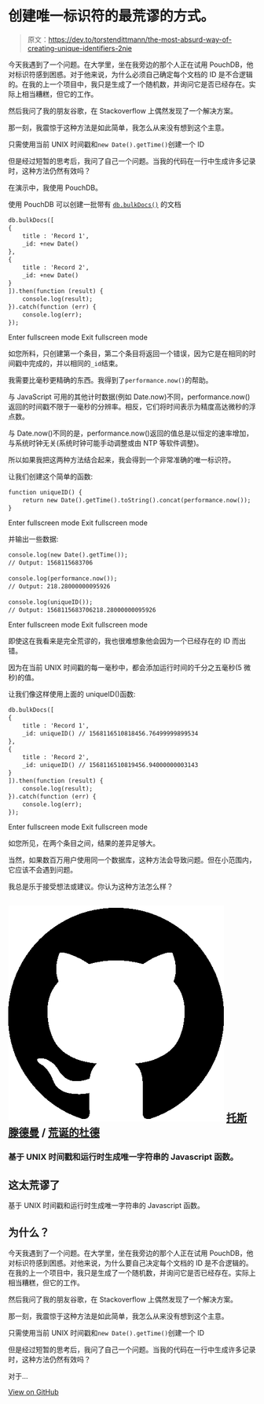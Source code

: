 # 创建唯一标识符的最荒谬的方式。

> 原文：<https://dev.to/torstendittmann/the-most-absurd-way-of-creating-unique-identifiers-2nie>

今天我遇到了一个问题。在大学里，坐在我旁边的那个人正在试用 PouchDB，他对标识符感到困惑。对于他来说，为什么必须自己确定每个文档的 ID 是不合逻辑的。在我的上一个项目中，我只是生成了一个随机数，并询问它是否已经存在。实际上相当糟糕，但它的工作。

然后我问了我的朋友谷歌，在 Stackoverflow 上偶然发现了一个解决方案。

那一刻，我震惊于这种方法是如此简单，我怎么从来没有想到这个主意。

只需使用当前 UNIX 时间戳和`new Date().getTime()`创建一个 ID

但是经过短暂的思考后，我问了自己一个问题。当我的代码在一行中生成许多记录时，这种方法仍然有效吗？

在演示中，我使用 PouchDB。

使用 PouchDB 可以创建一批带有 [`db.bulkDocs()`](https://pouchdb.com/api.html#batch_create)
的文档

```
db.bulkDocs([
{
    title : 'Record 1', 
    _id: +new Date()
},
{
    title : 'Record 2', 
    _id: +new Date()
}
]).then(function (result) {
    console.log(result);
}).catch(function (err) {
    console.log(err);
}); 
```

Enter fullscreen mode Exit fullscreen mode

如您所料，只创建第一个条目，第二个条目将返回一个错误，因为它是在相同的时间戳中完成的，并以相同的`_id`结束。

我需要比毫秒更精确的东西。我得到了`performance.now()`的帮助。

与 JavaScript 可用的其他计时数据(例如 Date.now)不同，performance.now()返回的时间戳不限于一毫秒的分辨率。相反，它们将时间表示为精度高达微秒的浮点数。

与 Date.now()不同的是，performance.now()返回的值总是以恒定的速率增加，与系统时钟无关(系统时钟可能手动调整或由 NTP 等软件调整)。

所以如果我把这两种方法结合起来，我会得到一个非常准确的唯一标识符。

让我们创建这个简单的函数:

```
function uniqueID() {
    return new Date().getTime().toString().concat(performance.now());
} 
```

Enter fullscreen mode Exit fullscreen mode

并输出一些数据:

```
console.log(new Date().getTime());
// Output: 1568115683706

console.log(performance.now());
// Output: 218.28000000095926

console.log(uniqueID());
// Output: 1568115683706218.28000000095926 
```

Enter fullscreen mode Exit fullscreen mode

即使这在我看来是完全荒谬的，我也很难想象他会因为一个已经存在的 ID 而出错。

因为在当前 UNIX 时间戳的每一毫秒中，都会添加运行时间的千分之五毫秒(5 微秒)的值。

让我们像这样使用上面的 uniqueID()函数:

```
db.bulkDocs([
{
    title : 'Record 1', 
    _id: uniqueID() // 1568116510818456.76499999899534
},
{
    title : 'Record 2', 
    _id: uniqueID() // 1568116510819456.94000000003143
}
]).then(function (result) {
    console.log(result);
}).catch(function (err) {
    console.log(err);
}); 
```

Enter fullscreen mode Exit fullscreen mode

如您所见，在两个条目之间，结果的差异足够大。

当然，如果数百万用户使用同一个数据库，这种方法会导致问题。但在小范围内，它应该不会遇到问题。

我总是乐于接受想法或建议。你认为这种方法怎么样？

## ![GitHub logo](img/292a238c61c5611a7f4d07a21d9e8e0a.png) [托斯滕德曼](https://github.com/TorstenDittmann) / [荒诞的杜德](https://github.com/TorstenDittmann/absurdUID)

### 基于 UNIX 时间戳和运行时生成唯一字符串的 Javascript 函数。

<article class="markdown-body entry-content container-lg" itemprop="text">

# 这太荒谬了

基于 UNIX 时间戳和运行时生成唯一字符串的 Javascript 函数。

# 为什么？

今天我遇到了一个问题。在大学里，坐在我旁边的那个人正在试用 PouchDB，他对标识符感到困惑。对他来说，为什么要自己决定每个文档的 ID 是不合逻辑的。在我的上一个项目中，我只是生成了一个随机数，并询问它是否已经存在。实际上相当糟糕，但它的工作。

然后我问了我的朋友谷歌，在 Stackoverflow 上偶然发现了一个解决方案。

那一刻，我震惊于这种方法是如此简单，我怎么从来没有想到这个主意。

只需使用当前 UNIX 时间戳和`new Date().getTime()`创建一个 ID

但是经过短暂的思考后，我问了自己一个问题。当我的代码在一行中生成许多记录时，这种方法仍然有效吗？

对于…

</article>

[View on GitHub](https://github.com/TorstenDittmann/absurdUID)